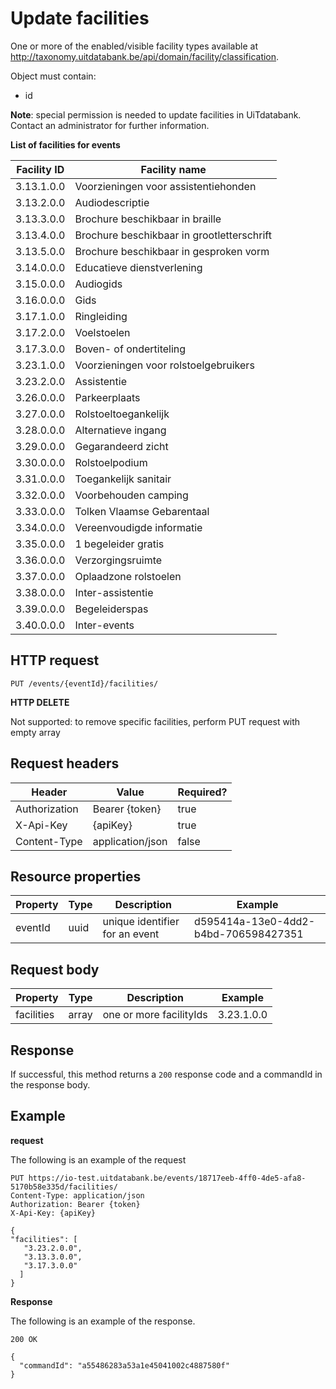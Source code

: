 ---
---

# Update facilities

One or more of the enabled/visible facility types available at http://taxonomy.uitdatabank.be/api/domain/facility/classification.

Object must contain:
- id

**Note**: special permission is needed to update facilities in UiTdatabank. Contact an administrator for further information.

**List of facilities for events**

| Facility ID | Facility name                         |
| ----------- | ------------------------------------- |
| 3.13.1.0.0 | Voorzieningen voor assistentiehonden |
| 3.13.2.0.0 | Audiodescriptie |
| 3.13.3.0.0 | Brochure beschikbaar in braille |
| 3.13.4.0.0 | Brochure beschikbaar in grootletterschrift |
| 3.13.5.0.0 | Brochure beschikbaar in gesproken vorm |
| 3.14.0.0.0 | Educatieve dienstverlening |
| 3.15.0.0.0 | Audiogids |
| 3.16.0.0.0 | Gids |
| 3.17.1.0.0 | Ringleiding |
| 3.17.2.0.0 | Voelstoelen |
| 3.17.3.0.0 | Boven- of ondertiteling |
| 3.23.1.0.0  | Voorzieningen voor rolstoelgebruikers |
| 3.23.2.0.0  | Assistentie |
| 3.26.0.0.0 | Parkeerplaats |
| 3.27.0.0.0 | Rolstoeltoegankelijk |
| 3.28.0.0.0 | Alternatieve ingang |
| 3.29.0.0.0 | Gegarandeerd zicht |
| 3.30.0.0.0 | Rolstoelpodium |
| 3.31.0.0.0 | Toegankelijk sanitair |
| 3.32.0.0.0 | Voorbehouden camping |
| 3.33.0.0.0 | Tolken Vlaamse Gebarentaal |
| 3.34.0.0.0 | Vereenvoudigde informatie |
| 3.35.0.0.0 | 1 begeleider gratis |
| 3.36.0.0.0 | Verzorgingsruimte |
| 3.37.0.0.0 | Oplaadzone rolstoelen |
| 3.38.0.0.0 | Inter-assistentie |
| 3.39.0.0.0 | Begeleiderspas |
| 3.40.0.0.0 | Inter-events |

## HTTP request

```
PUT /events/{eventId}/facilities/
```

**HTTP DELETE**

Not supported: to remove specific facilities, perform PUT request with empty array

## Request headers

| Header        | Value            | Required? |
| ------------- | ---------------- | --------- |
| Authorization | Bearer {token}   | true      |
| X-Api-Key     | {apiKey}         | true      |
| Content-Type  | application/json | false     |

## Resource properties

| Property	| Type | Description | Example |
|--|--|--|--|
| eventId	| uuid | unique identifier for an event | d595414a-13e0-4dd2-b4bd-706598427351 |

## Request body

| Property	| Type | Description | Example |
|--|--|--|--|
| facilities | array | one or more facilityIds | 3.23.1.0.0 |

## Response

If successful, this method returns a `200` response code and a commandId in the response body.

## Example

**request**

The following is an example of the request

```
PUT https://io-test.uitdatabank.be/events/18717eeb-4ff0-4de5-afa8-5170b58e335d/facilities/
Content-Type: application/json
Authorization: Bearer {token}
X-Api-Key: {apiKey}

{
"facilities": [
   "3.23.2.0.0",
   "3.13.3.0.0",
   "3.17.3.0.0"
  ]
}
```

**Response**

The following is an example of the response.

```
200 OK

{
  "commandId": "a55486283a53a1e45041002c4887580f"
}
```
